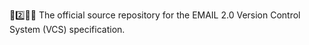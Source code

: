 📧️2️⃣️📜️💾️ The official source repository for the EMAIL 2.0 Version Control System (VCS) specification.
